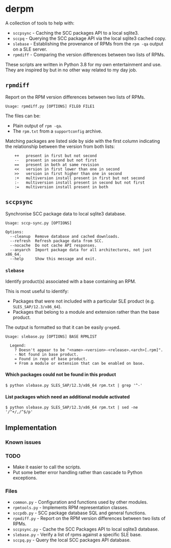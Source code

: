# derpm

A collection of tools to help with:

* `sccpsync` - Caching the SCC packages API to a local sqlite3.
* `sccpq` - Querying the SCC package API via the local sqlite3 cached copy.
* `slebase` - Establishing the provenance of RPMs from the `rpm -qa` output on
   a SLE server.
* `rpmdiff` - Comparing the version differences between two lists of RPMs.

These scripts are written in Python 3.8 for my own entertainment and use.  They
are inspired by but in no other way related to my day job.

## `rpmdiff`

Report on the RPM version differences between two lists of RPMs.

```{text}
Usage: rpmdiff.py [OPTIONS] FILE0 FILE1
```

The files can be:

* Plain output of `rpm -qa`.
* The `rpm.txt` from a `supportconfig` archive.

Matching packages are listed side by side with the first column indicating
the relationship between the version from both lists:

```{text}
    ++   present in first but not second
    --   present in second but not first
    ==   present in both at same revision
    <<   version in first lower than one in second
    >>   version in first higher than one in second
    :+   multiversion install present in first but not second
    :-   multiversion install present in second but not first
    :=   multiversion install present in both
```

## `sccpsync`

Synchronise SCC package data to local sqlite3 database.

```{text}
Usage: sccp-sync.py [OPTIONS]

Options:
  --cleanup  Remove database and cached downloads.
  --refresh  Refresh package data from SCC.
  --nocache  Do not cache API responses.
  --anyarch  Import package data for all architectures, not just x86_64.
  --help     Show this message and exit.
```

### `slebase`

Identify product(s) associated with a base containing an RPM.

This is most useful to identify:

* Packages that were not included with a particular SLE product (e.g. `SLES_SAP/12.3/x86_64`).
* Packages that belong to a module and extension rather than the base product.

The output is formatted so that it can be easily `grep`ed.

```{text}
Usage: slebase.py [OPTIONS] BASE RPMLIST

  Legend:
    ? Doesn't appear to be "<name>-<version>-<release>.<arch>[.rpm]".
    - Not found in base product.
    = Found in repo of base product.
    + From a module or extension that can be enabled on base.
```

#### Which packages could not be found in this product

`$ python slebase.py SLES_SAP/12.3/x86_64 rpm.txt | grep '^-'`

#### List packages which need an additional module activated

`$ python slebase.py SLES_SAP/12.3/x86_64 rpm.txt | sed -ne '/^+/,/^$/p'`

## Implementation

### Known issues

### TODO

* Make it easier to call the scripts.
* Put some better error handling rather than cascade to Python exceptions.

### Files

* `common.py` - Configuration and functions used by other modules.
* `rpmtools.py` - Implements RPM representation classes.
* `sccpdb.py` - SCC package database SQL and general functions.
* `rpmdiff.py` - Report on the RPM version differences between two lists of RPMs.
* `sccpsync.py` - Cache the SCC Packages API to local sqlite3 database.
* `slebase.py` - Verify a list of rpms against a specific SLE base.
* `sccpq.py` - Query the local SCC packages API database.
